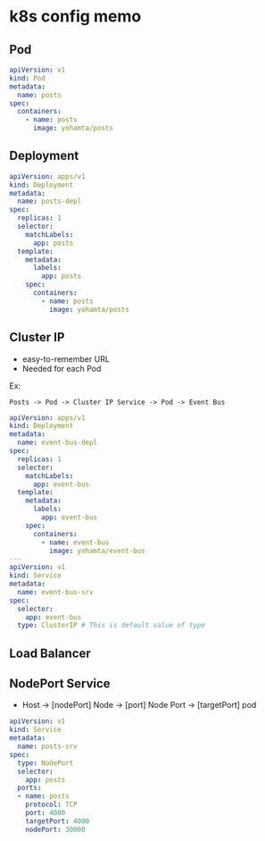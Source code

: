 # k8s config memo

## Pod
```yaml
apiVersion: v1
kind: Pod
metadata:
  name: posts
spec:
  containers:
    - name: posts
      image: yohamta/posts

```

## Deployment
```yaml
apiVersion: apps/v1
kind: Deployment
metadata:
  name: posts-depl
spec:
  replicas: 1
  selector:
    matchLabels:
      app: posts
  template:
    metadata:
      labels:
        app: posts
    spec:
      containers:
        - name: posts
          image: yohamta/posts
```

## Cluster IP
- easy-to-remember URL
- Needed for each Pod

Ex:
```
Posts -> Pod -> Cluster IP Service -> Pod -> Event Bus
```

```yaml
apiVersion: apps/v1
kind: Deployment
metadata:
  name: event-bus-depl
spec:
  replicas: 1
  selector:
    matchLabels:
      app: event-bus
  template:
    metadata:
      labels:
        app: event-bus
    spec:
      containers:
        - name: event-bus
          image: yohamta/event-bus
---
apiVersion: v1
kind: Service
metadata:
  name: event-bus-srv
spec:
  selector:
    app: event-bus
  type: ClusterIP # This is default value of type
```

## Load Balancer


## NodePort Service
- Host -> [nodePort] Node -> [port] Node Port  -> [targetPort] pod

```yaml
apiVersion: v1
kind: Service
metadata:
  name: posts-srv
spec:
  type: NodePort
  selector:
    app: posts
  ports:
  - name: posts
    protocol: TCP
    port: 4000
    targetPort: 4000
    nodePort: 30000
```